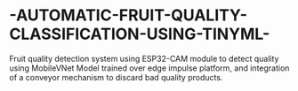 # -AUTOMATIC-FRUIT-QUALITY-CLASSIFICATION-USING-TINYML-
Fruit quality detection system using ESP32-CAM module to detect quality using MobileVNet Model trained over edge impulse platform, and integration of a conveyor mechanism to discard bad quality products.
